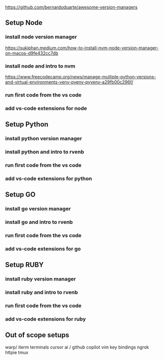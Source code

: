 https://github.com/bernardoduarte/awesome-version-managers
## Setup Node 
### install node version manager
https://sukiphan.medium.com/how-to-install-nvm-node-version-manager-on-macos-d9fe432cc7db

### install node and intro to nvm
https://www.freecodecamp.org/news/manage-multiple-python-versions-and-virtual-environments-venv-pyenv-pyvenv-a29fb00c296f/

### run first code from the vs code

### add vs-code extensions for node 


## Setup Python 
### install python version manager

### install python and intro to rvenb

### run first code from the vs code

### add vs-code extensions for python 


## Setup GO 
### install go version manager

### install go and intro to rvenb

### run first code from the vs code

### add vs-code extensions for go 


## Setup RUBY 
### install ruby version manager

### install ruby and intro to rvenb

### run first code from the vs code

### add vs-code extensions for ruby 


## Out of scope setups  
warp/ iterm terminals
cursor ai / github copilot
vim key bindings
ngrok
httpie
tmux